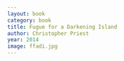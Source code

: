 ```yaml
---
layout: book
category: book
title: Fugue for a Darkening Island
author: Christopher Priest
year: 2014
image: ffadi.jpg
---
```


